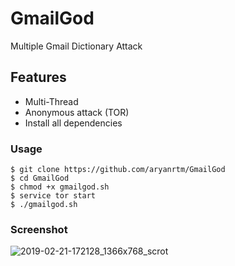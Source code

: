# GmailGod
Multiple Gmail Dictionary Attack
## Features
- Multi-Thread
- Anonymous attack (TOR)
- Install all dependencies
### Usage
```
$ git clone https://github.com/aryanrtm/GmailGod
$ cd GmailGod
$ chmod +x gmailgod.sh
$ service tor start
$ ./gmailgod.sh
```
### Screenshot
![2019-02-21-172128_1366x768_scrot](https://user-images.githubusercontent.com/32659320/53163092-eebff180-35ff-11e9-9ab7-4ce9b7b6b96e.png)
